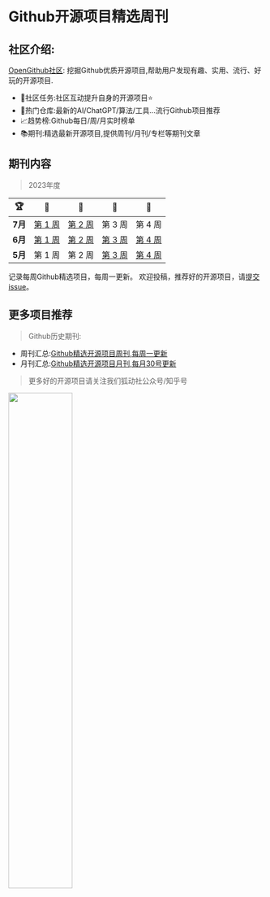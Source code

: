 # Github开源项目精选周刊

## 社区介绍:

[OpenGithub社区](http://open.itc.cn/): 挖掘Github优质开源项目,帮助用户发现有趣、实用、流行、好玩的开源项目.

- 🤝社区任务:社区互动提升自身的开源项目⭐
- 🌋热门仓库:最新的AI/ChatGPT/算法/工具...流行Github项目推荐
- 📈趋势榜:Github每日/周/月实时榜单
- 📚期刊:精选最新开源项目,提供周刊/月刊/专栏等期刊文章

## 期刊内容

> 2023年度

| 🏆 | 🥇                     | 🥈                     | 🥉 | 🏅                     |
| ------- |------------------------|------------------------| ------ |------------------------|
| **7月** | [第 1 周](docs/7月第一周.md) | [第 2 周](docs/7月第二周.md) | 第 3 周 | 第 4 周                  |
| **6月** | [第 1 周](docs/6月第一周.md) | [第 2 周](docs/6月第二周.md) | [第 3 周](docs/6月第三周.md) | [第 4 周](docs/6月第四周.md) |
| **5月** | 第 1 周                  | 第 2 周                  | [第 3 周](docs/5月第三周.md) | [第 4 周](docs/5月第四周.md) |

记录每周Github精选项目，每周一更新。
欢迎投稿，推荐好的开源项目，请[提交 issue](https://github.com/OpenGithubs/weekly/issues)。

## 更多项目推荐

> Github历史期刊:

- 周刊汇总:[Github精选开源项目周刊,每周一更新](https://github.com/OpenGithubs/weekly)
- 月刊汇总:[Github精选开源项目月刊,每月30号更新](https://github.com/OpenGithubs/monthly)

> 更多好的开源项目请关注我们狐动社公众号/知乎号

<image src="http://photocdn.tv.sohu.com/img/q_mini/20230525/pic_org_ed11340c-cba7-4072-942a-69a9ec0bc251.png" style="width:50%">



